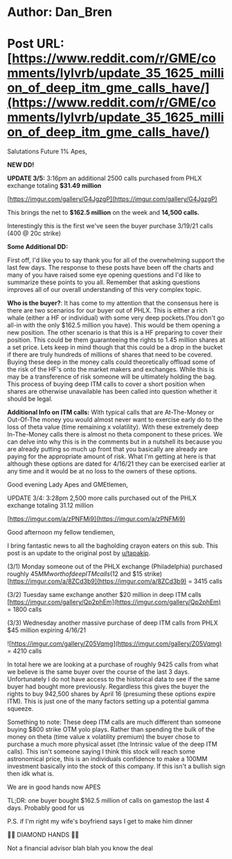 # Author: Dan_Bren
# Post URL: [https://www.reddit.com/r/GME/comments/lylvrb/update_35_1625_million_of_deep_itm_gme_calls_have/](https://www.reddit.com/r/GME/comments/lylvrb/update_35_1625_million_of_deep_itm_gme_calls_have/)


Salutations Future 1% Apes,

**NEW DD!**

**UPDATE 3/5:** 3:16pm an additional 2500 calls purchased from PHLX exchange totaling **$31.49 million**

[https://imgur.com/gallery/G4JgzgP](https://imgur.com/gallery/G4JgzgP)

This brings the net to **$162.5 million** on the week and **14,500 calls.**

Interestingly this is the first we've seen the buyer purchase 3/19/21 calls (400 @ 20c strike)

**Some Additional DD:**

First off, I'd like you to say thank you for all of the overwhelming support the last few days. The response to these posts have been off the charts and many of you have raised some eye opening questions and I'd like to summarize these points to you all. Remember that asking questions improves all of our overall understanding of this very complex topic.

**Who is the buyer?**: It has come to my attention that the consensus here is there are two scenarios for our buyer out of PHLX. This is either a rich whale (either a HF or individual) with some very deep pockets.(You don't go all-in with the only $162.5 million you have). This would be them opening a new position. The other scenario is that this is a HF preparing to cover their position. This could be them guaranteeing the rights to 1.45 million shares at a set price. Lets keep in mind though that this could be a drop in the bucket if there are truly hundreds of millions of shares that need to be covered. Buying these deep in the money calls could theoretically offload some of the risk of the HF's onto the market makers and exchanges. While this is may be a transference of risk someone will be ultimately holding the bag. This process of buying deep ITM calls to cover a short position when shares are otherwise unavailable has been called into question whether it should be legal.

**Additional Info on ITM calls:** With typical calls that are At-The-Money or Out-Of-The money you would almost never want to exercise early do to the loss of theta value (time remaining x volatility). With these extremely deep In-The-Money calls there is almost no theta component to these prices. We can delve into why this is in the comments but in a nutshell its because you are already putting so much up front that you basically are already are paying for the appropriate amount of risk. What I'm getting at here is that although these options are dated for 4/16/21 they can be exercised earlier at any time and it would be at no loss to the owners of these options.

Good evening Lady Apes and GMEtlemen,

UPDATE 3/4: 3:28pm 2,500 more calls purchased out of the PHLX exchange totaling 31.12 million

[https://imgur.com/a/zPNFMi9](https://imgur.com/a/zPNFMi9)

Good afternoon my fellow tendiemen,

I bring fantastic news to all the bagholding crayon eaters on this sub. This post is an update to the original post by [u/tapakip](https://www.reddit.com/u/tapakip/).

(3/1) Monday someone out of the PHLX exchange (Philadelphia) purchased roughly $45MM worth of deep ITM calls ($12 and $15 strike) [https://imgur.com/a/8ZCd3b9](https://imgur.com/a/8ZCd3b9) = 3415 calls

(3/2) Tuesday same exchange another $20 million in deep ITM calls [https://imgur.com/gallery/Qp2phEm](https://imgur.com/gallery/Qp2phEm) = 1800 calls

(3/3) Wednesday another massive purchase of deep ITM calls from PHLX $45 million expiring 4/16/21

![https://imgur.com/gallery/Z05Vqmg](https://imgur.com/gallery/Z05Vqmg) = 4210 calls

In total here we are looking at a purchase of roughly 9425 calls from what we believe is the same buyer over the course of the last 3 days. Unfortunately I do not have access to the historical data to see if the same buyer had bought more previously. Regardless this gives the buyer the rights to buy 942,500 shares by April 16 (presuming these options expire ITM). This is just one of the many factors setting up a potential gamma squeeze.

Something to note: These deep ITM calls are much different than someone buying $800 strike OTM yolo plays. Rather than spending the bulk of the money on theta (time value x volatility premium) the buyer chose to purchase a much more physical asset (the Intrinsic value of the deep ITM calls). This isn't someone saying I think this stock will reach some astronomical price, this is an individuals confidence to make a 100MM investment basically into the stock of this company. If this isn't a bullish sign then idk what is.

We are in good hands now APES

TL;DR: one buyer bought $162.5 million of calls on gamestop the last 4 days. Probably good for us

P.S. if I'm right my wife's boyfriend says I get to make him dinner

**🙌💎** DIAMOND HANDS **🙌💎**

Not a financial advisor blah blah you know the deal